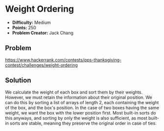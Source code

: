 # Weight Ordering

* **Difficulty:** Medium
* **Points:** 250
* **Problem Creator:** Jack Chang

## Problem

https://www.hackerrank.com/contests/pps-thanksgiving-contest/challenges/weight-ordering

## Solution

We calculate the weight of each box and sort them by their weights. However, we must retain the information about their original position. We can do this by sorting a list of arrays of length 2, each containing the weight of the box, and the box's position. In the case of two boxes having the same weight, we want the box with the lower position first. Most built-in sorts do this anyways, and sorting by only the weight is also sufficient, as most built-in sorts are stable, meaning they preserve the original order in case of ties.
